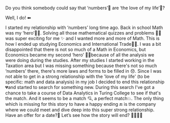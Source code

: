 Do you think somebody could say that ‘numbers’🔢 are ‘the love of my life’💖?

Well, I do! ⬅

I started my relationship with ‘numbers’ long time ago. Back in school Math was my ‘hero’🐱‍🏍. Solving all those mathematical quizzes and problems 🕵️‍♀️ was super exciting for me ✨ and I wanted more and more of Math. This is how I ended up studying Economics and International Trade👩‍🎓. I was a bit disappointed that there is not so much of a Math in Economics, but Economics became my second ‘hero’ 🐱‍🏍because of all the analysis we were doing during the studies. 
After my studies I started working in the Taxation area but I was missing something because there's not so much ‘numbers’ there, there's more laws and forms to be filled in 😞. Since I was not able to get in a strong relationship with the 'love of my life' (to be specific: math and data analysis) in my job I decided to end this relationship 💔and started to search for something new. During this search I've got a chance to take a course of Data Analytics in Turing College to see if that's the match. And it seems to be a match 💘, a perfect match💥. The only thing which is missing for this story to have a happy ending 🔚 is the company where we could meet and dive deep into this super strong relationship. Have an offer for a date?🙌 Let’s see how the story will end? 🌟✨💫🌃 



<!---
rutastei/rutastei is a ✨ special ✨ repository because its `README.md` (this file) appears on your GitHub profile.
You can click the Preview link to take a look at your changes.
--->
